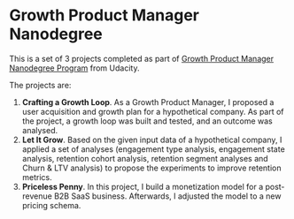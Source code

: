 # Growth Product Manager Nanodegree
This is a set of 3 projects completed as part of [Growth Product Manager Nanodegree Program](https://www.udacity.com/course/growth-product-manager-nanodegree--nd037) from Udacity.

The projects are:
1. **Crafting a Growth Loop**. As a Growth Product Manager, I proposed a user acquisition and growth plan for a hypothetical company. As part of the project, a growth loop was built and tested, and an outcome was analysed.
2. **Let It Grow**. Based on the given input data of a hypothetical company, I applied a set of analyses (engagement type analysis, engagement state analysis, retention cohort analysis, retention segment analyses and Churn & LTV analysis) to propose the experiments to improve retention metrics.
3. **Priceless Penny**. In this project, I build a monetization model for a post-revenue B2B SaaS business. Afterwards, I adjusted the model to a new pricing schema.
